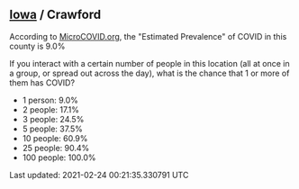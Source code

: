 
## [Iowa](/united-states/iowa) / Crawford

According to [MicroCOVID.org](http://microcovid.org),
the "Estimated Prevalence" of COVID in this county is 9.0%

If you interact with a certain number of people in this location
(all at once in a group, or spread out across the day), what is the chance that
1 or more of them has COVID?

- 1 person: 9.0%
- 2 people: 17.1%
- 3 people: 24.5%
- 5 people: 37.5%
- 10 people: 60.9%
- 25 people: 90.4%
- 100 people: 100.0%

Last updated: 2021-02-24 00:21:35.330791 UTC
